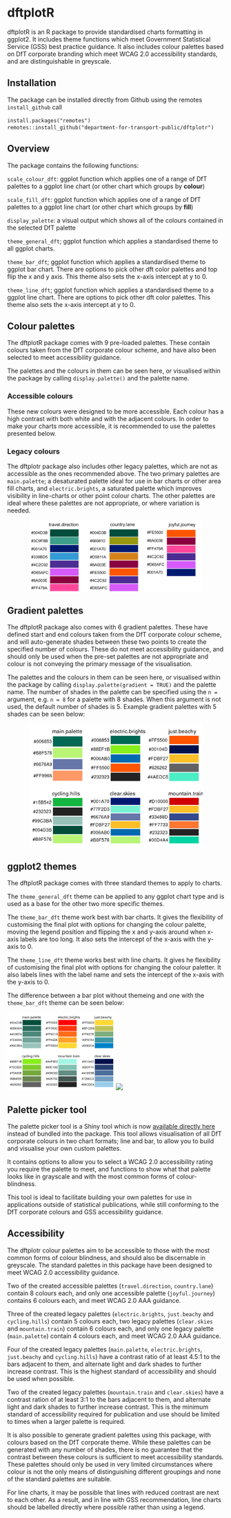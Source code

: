 
# dftplotR

dftplotR is an R package to provide standardised charts formatting in
ggplot2. It includes theme functions which meet Government Statistical
Service (GSS) best practice guidance. It also includes colour palettes
based on DfT corporate branding which meet WCAG 2.0 accessibility
standards, and are distinguishable in greyscale.

## Installation

The package can be installed directly from Github using the remotes
`install_github` call

    install.packages("remotes")
    remotes::install_github("department-for-transport-public/dftplotr")

## Overview

The package contains the following functions:

`scale_colour_dft`: ggplot function which applies one of a range of DfT
palettes to a ggplot line chart (or other chart which groups by
**colour**)

`scale_fill_dft`: ggplot function which applies one of a range of DfT
palettes to a ggplot line chart (or other chart which groups by
**fill**)

`display_palette`: a visual output which shows all of the colours
contained in the selected DfT palette

`theme_general_dft`; ggplot function which applies a standardised theme
to all ggplot charts.

`theme_bar_dft`; ggplot function which applies a standardised theme to
ggplot bar chart. There are options to pick other dft color palettes and
top flip the x and y axis. This theme also sets the x-axis intercept at
y to 0.

`theme_line_dft`; ggplot function which applies a standardised theme to
a ggplot line chart. There are options to pick other dft color palettes.
This theme also sets the x-axis intercept at y to 0.

## Colour palettes

The dftplotR package comes with 9 pre-loaded palettes. These contain
colours taken from the DfT corporate colour scheme, and have also been
selected to meet accessibility guidance. 

The palettes and the colours in them can be seen here, or visualised
within the package by calling `display.palette()` and the palette name.

### Accessible colours

These new colours were designed to be more accessible. Each colour has a high 
contrast with both white and with the adjacent colours. In order to make your
charts more accessible, it is recommended to use the palettes presented below. 



### Legacy colours

The dftplotr package also includes other legacy palettes, which are not as
accessible as the ones recommended above. The two primary palettes are
`main.palette`; a desaturated palette ideal for use in bar charts or
other area fill charts, and `electric.brights`, a saturated palette
which improves visibility in line-charts or other point colour charts.
The other palettes are ideal where these palettes are not appropriate,
or where variation is needed.

<img src="README_files/figure-gfm/unnamed-chunk-1-1.png" width="80%" style="display: block; margin: auto;" />

## Gradient palettes

The dftplotR package also comes with 6 gradient palettes. These have
defined start and end colours taken from the DfT corporate colour
scheme, and will auto-generate shades between these two points to create
the specified number of colours. These do not meet accessibility
guidance, and should only be used when the pre-set palettes are not
appropriate and colour is not conveying the primary message of the
visualisation.

The palettes and the colours in them can be seen here, or visualised
within the package by calling `display.palette(gradient = TRUE)` and the
palette name. The number of shades in the palette can be specified using
the `n =` argument, e.g. `n = 8` for a palette with 8 shades. When this
argument is not used, the default number of shades is 5. Example
gradient palettes with 5 shades can be seen below:

<img src="README_files/figure-gfm/unnamed-chunk-2-1.png" width="80%" style="display: block; margin: auto;" />

## ggplot2 themes

The dftplotR package comes with three standard themes to apply to
charts.

The `theme_general_dft` theme can be applied to any ggplot chart type
and is used as a base for the other two more specific themes.

The `theme_bar_dft` theme work best with bar charts. It gives the
flexibility of customising the final plot with options for changing the
colour palette, moving the legend position and flipping the x and y-axis
around when x-axis labels are too long. It also sets the intercept of
the x-axis with the y-axis to 0.

The `theme_line_dft` theme works best with line charts. It gives he
flexibility of customising the final plot with options for changing the
colour paletter. It also labels lines with the label name and sets the
intercept of the x-axis with the y-axis to 0.

The difference between a bar plot without themeing and one with the
`theme_bar_dft` theme can be seen below:

<img src="README_files/figure-gfm/unnamed-chunk-3-1.png" width="50%" /><img src="README_files/figure-gfm/unnamed-chunk-3-2.png" width="50%" />

## Palette picker tool

The palette picker tool is a Shiny tool which is now [available directly
here](https://rstudio-connect/palette_picker/) instead of bundled into the package. This tool allows
visualisation of all DfT corporate colours in two chart formats; line
and bar, to allow you to build and visualise your own custom palettes.

It contains options to allow you to select a WCAG 2.0 accessibility
rating you require the palette to meet, and functions to show what that
palette looks like in grayscale and with the most common forms of
colour-blindness.

This tool is ideal to facilitate building your own palettes for use in
applications outside of statistical publications, while still conforming
to the DfT corporate colours and GSS accessibility guidance.

## Accessibility

The dftplotr colour palettes aim to be accessible to those with the most
common forms of colour blindness, and should also be discernable in
greyscale. The standard palettes in this package have been designed to
meet WCAG 2.0 accessibility guidance.

Two of the created accessible palettes (`travel.direction`, `country.lane`) 
contain 8 colours each, and only one accessible palette (`joyful.journey`) 
contains 6 colours each, and meet WCAG 2.0 AAA guidance. 

Three of the created legacy palettes (`electric.brights`, `just.beachy`
and `cycling.hills`) contain 5 colours each, two legacy palettes (`clear.skies` 
and `mountain.train`) contain 6 colours each, and only one legacy palette 
(`main.palette`) contain 4 colours each, and meet WCAG 2.0 AAA guidance. 

Four of the created legacy palettes (`main.palette`, `electric.brights`,
`just.beachy` and `cycling.hills`) have a contrast ratio of at least
4.5:1 to the bars adjacent to them, and alternate light and dark shades
to further increase contrast. This is the highest standard of
accessibility and should be used when possible.

Two of the created legacy palettes (`mountain.train` and `clear.skies`) have a
contrast ration of at least 3:1 to the bars adjacent to them, and
alternate light and dark shades to further increase contrast. This is
the minimum standard of accessibility required for publication and use
should be limited to times when a larger palette is required.

It is also possible to generate gradient palettes using this package,
with colours based on the DfT corporate theme. While these palettes can
be generated with any number of shades, there is no guarantee that the
contrast between these colours is sufficient to meet accessibility
standards. These palettes should only be used in very limited
circumstances where colour is not the only means of distinguishing
different groupings and none of the standard palettes are suitable.

For line charts, it may be possible that lines with reduced contrast are
next to each other. As a result, and in line with GSS recommendation,
line charts should be labelled directly where possible rather than using
a legend.
